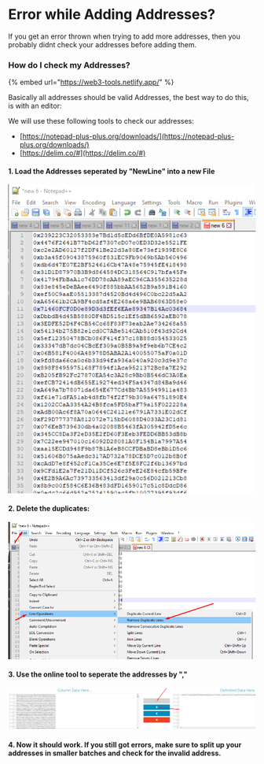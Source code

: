 # Error while Adding Addresses?

If you get an error thrown when trying to add more addresses, then you probably didnt check your addresses before adding them.

### How do I check my Addresses?

{% embed url="https://web3-tools.netlify.app/" %}

Basically all addresses should be valid Addresses, the best way to do this, is with an editor:

We will use these following tools to check our addresses:

* [https://notepad-plus-plus.org/downloads/](https://notepad-plus-plus.org/downloads/)
* [https://delim.co/#](https://delim.co/#)

#### 1. Load the Addresses seperated by "NewLine" into a new File&#x20;

![](<../../../.gitbook/assets/image (40).png>)

#### 2. Delete the duplicates:

![](<../../../.gitbook/assets/image (41).png>)

#### 3. Use the online tool to seperate the addresses by ","

![](<../../../.gitbook/assets/image (42).png>)

#### 4. Now it should work. If you still got errors, make sure to split up your addresses in smaller batches and check for the invalid address.
